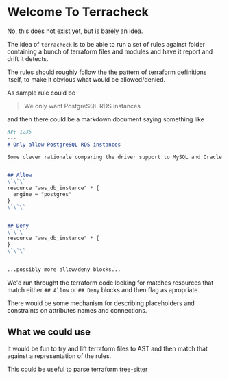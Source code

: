 # Welcome To Terracheck

No, this does not exist yet, but is barely an idea.

The idea of `terracheck` is to be able to run a set of rules
against folder containing a bunch of terraform files and modules
and have it report and drift it detects.

The rules should roughly follow the the pattern of terraform definitions
itself, to make it obvious what would be allowed/denied.

As sample rule could be
> We only want PostgreSQL RDS instances

and then there could be a markdown document saying something like

```markdown
nr: 1235
---
# Only allow PostgreSQL RDS instances

Some clever rationale comparing the driver support to MySQL and Oracle


## Allow
\`\`\`
resource "aws_db_instance" * {
  engine = "postgres"
}
\`\`\`


## Deny
\`\`\`
resource "aws_db_instance" * {
}
\`\`\`


...possibly more allow/deny blocks...

```

We'd run throught the terraform code looking for matches resources that match
either `## Allow` or `## Deny` blocks and then flag as apropriate.

There would be some mechanism for describing placeholders and constraints on attributes names and connections.

## What we could use

It would be fun to try and lift terraform files to AST and then match that against
a representation of the rules.

This could be useful to parse terraform [tree-sitter](https://github.com/tree-sitter/tree-sitter)

